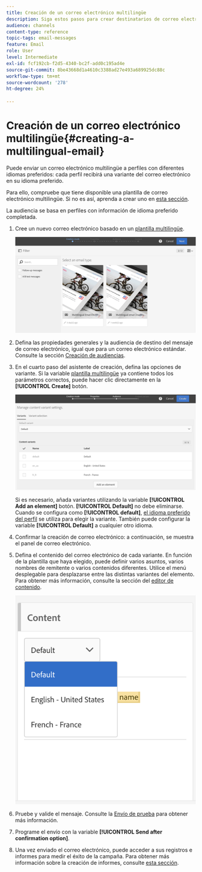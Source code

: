 ```yaml
---
title: Creación de un correo electrónico multilingüe
description: Siga estos pasos para crear destinatarios de correo electrónico multilingües con diferentes idiomas preferidos.
audience: channels
content-type: reference
topic-tags: email-messages
feature: Email
role: User
level: Intermediate
exl-id: fcf192cb-f2d5-4340-bc2f-add0c195ad4e
source-git-commit: 8be43668d1a4610c3388ad27e493a689925dc88c
workflow-type: tm+mt
source-wordcount: '278'
ht-degree: 24%

---
```


# Creación de un correo electrónico multilingüe{#creating-a-multilingual-email}

Puede enviar un correo electrónico multilingüe a perfiles con diferentes idiomas preferidos: cada perfil recibirá una variante del correo electrónico en su idioma preferido.

Para ello, compruebe que tiene disponible una plantilla de correo electrónico multilingüe. Si no es así, aprenda a crear uno en [esta sección](../../channels/using/multilingual-messages-template.md).

La audiencia se basa en perfiles con información de idioma preferido completada.

1. Cree un nuevo correo electrónico basado en un [plantilla multilingüe](../../channels/using/multilingual-messages-template.md).

   ![](assets/multi_create1.png)

1. Defina las propiedades generales y la audiencia de destino del mensaje de correo electrónico, igual que para un correo electrónico estándar. Consulte la sección [Creación de audiencias](../../audiences/using/creating-audiences.md).
1. En el cuarto paso del asistente de creación, defina las opciones de variante. Si la variable [plantilla multilingüe](../../channels/using/multilingual-messages-template.md) ya contiene todos los parámetros correctos, puede hacer clic directamente en la **[!UICONTROL Create]** botón.

   ![](assets/multi_create4.png)

   Si es necesario, añada variantes utilizando la variable **[!UICONTROL Add an element]** botón. **[!UICONTROL Default]** no debe eliminarse. Cuando se configura como **[!UICONTROL default]**, [el idioma preferido del perfil](../../audiences/using/creating-profiles.md) se utiliza para elegir la variante. También puede configurar la variable **[!UICONTROL Default]** a cualquier otro idioma.

1. Confirmar la creación de correo electrónico: a continuación, se muestra el panel de correo electrónico.
1. Defina el contenido del correo electrónico de cada variante. En función de la plantilla que haya elegido, puede definir varios asuntos, varios nombres de remitente o varios contenidos diferentes. Utilice el menú desplegable para desplazarse entre las distintas variantes del elemento. Para obtener más información, consulte la sección del [editor de contenido](../../designing/using/designing-content-in-adobe-campaign.md).

   ![](assets/multi_selectcontent.png)

1. Pruebe y valide el mensaje. Consulte la [Envío de prueba](../../sending/using/sending-proofs.md) para obtener más información.
1. Programe el envío con la variable **[!UICONTROL Send after confirmation option]**.
1. Una vez enviado el correo electrónico, puede acceder a sus registros e informes para medir el éxito de la campaña. Para obtener más información sobre la creación de informes, consulte [esta sección](../../reporting/using/about-dynamic-reports.md).

